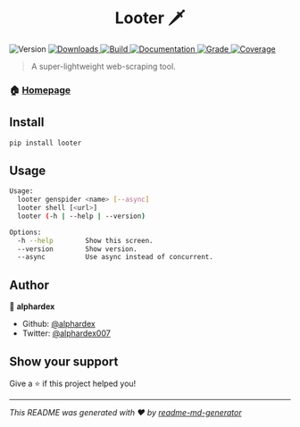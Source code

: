 <h1 align="center">Looter 🗡️</h1>
<p>
  <img alt="Version" src="https://img.shields.io/badge/version-2.18-blue.svg?cacheSeconds=2592000" />
  <a href="https://pepy.tech/project/looter">
    <img alt="Downloads" src="https://pepy.tech/badge/looter" target="_blank" />
  </a>
  <a href="https://api.travis-ci.org/alphardex/looter">
    <img alt="Build" src="https://api.travis-ci.org/alphardex/looter.svg" target="_blank" />
  </a>
  <a href="https://looter.readthedocs.io/en/latest/">
    <img alt="Documentation" src="https://img.shields.io/badge/documentation-yes-brightgreen.svg" target="_blank" />
  </a>
  <a href="https://www.codacy.com/project/alphardex/looter/dashboard?utm_source=github.com&amp;utm_medium=referral&amp;utm_content=alphardex/looter&amp;utm_campaign=Badge_Grade_Dashboard">
    <img alt="Grade" src="https://api.codacy.com/project/badge/Grade/78dbe75cccef4c5887ea236e9afcb89e" target="_blank" />
  </a>
  <a href="https://codecov.io/gh/alphardex/looter">
    <img alt="Coverage" src="https://codecov.io/gh/alphardex/looter/branch/master/graph/badge.svg" target="_blank" />
  </a>
</p>

> A super-lightweight web-scraping tool.

### 🏠 [Homepage](https://looter.readthedocs.io/en/latest/)

## Install

```sh
pip install looter
```

## Usage

```sh
Usage:
  looter genspider <name> [--async]
  looter shell [<url>]
  looter (-h | --help | --version)

Options:
  -h --help        Show this screen.
  --version        Show version.
  --async          Use async instead of concurrent.
```

## Author

👤 **alphardex**

* Github: [@alphardex](https://github.com/alphardex)
* Twitter: [@alphardex007](https://twitter.com/alphardex007)

## Show your support

Give a ⭐️ if this project helped you!

***
_This README was generated with ❤️ by [readme-md-generator](https://github.com/kefranabg/readme-md-generator)_